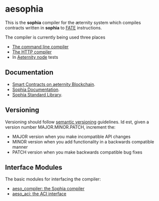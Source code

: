 # aesophia

This is the __sophia__ compiler for the æternity system which compiles contracts written in __sophia__ to [FATE](https://github.com/aeternity/protocol/blob/master/contracts/fate.md) instructions.

The compiler is currently being used three places
 - [The command line compiler](https://github.com/aeternity/aesophia_cli)
 - [The HTTP compiler](https://github.com/aeternity/aesophia_http)
 - In [Aeternity node](https://github.com/aeternity/aeternity) tests

## Documentation

* [Smart Contracts on aeternity Blockchain](https://github.com/aeternity/protocol/blob/master/contracts/contracts.md).
* [Sophia Documentation](docs/sophia.md).
* [Sophia Standard Library](docs/sophia_stdlib.md).

## Versioning

Versioning should follow [semantic versioning](https://semver.org/spec/v2.0.0) guidelines. Id est, given a version number MAJOR.MINOR.PATCH, increment the:

- MAJOR version when you make incompatible API changes
- MINOR version when you add functionality in a backwards compatible manner
- PATCH version when you make backwards compatible bug fixes


## Interface Modules

The basic modules for interfacing the compiler:

* [aeso_compiler: the Sophia compiler](./docs/aeso_compiler.md)
* [aeso_aci: the ACI interface](./docs/aeso_aci.md)
